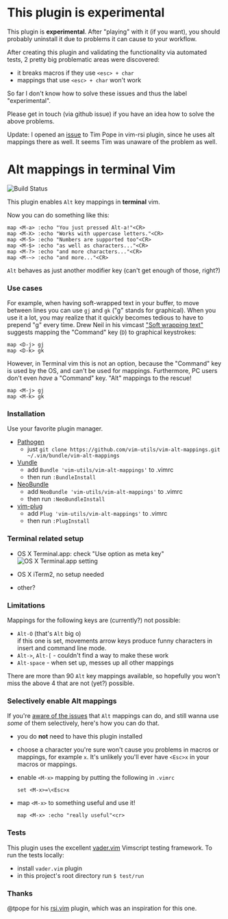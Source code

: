 # This plugin is experimental

This plugin is **experimental**. After "playing" with it (if you want), you
should probably uninstall it due to problems it can cause to your workflow.

After creating this plugin and validating the functionality via automated
tests, 2 pretty big problematic areas were discovered:

- it breaks macros if they use `<esc> + char`
- mappings that use `<esc> + char` won't work

So far I don't know how to solve these issues and thus the label "experimental".

Please get in touch (via github issue) if you have an idea how to solve the
above problems.

Update: I opened an [issue](https://github.com/tpope/vim-rsi/issues/13) to Tim
Pope in vim-rsi plugin, since he uses alt mappings there as well. It seems Tim
was unaware of the problem as well.

# Alt mappings in terminal Vim

![Build Status](https://travis-ci.org/bruno-/vim-alt-mappings.png?branch=master)

This plugin enables `Alt` key mappings in **terminal** vim.

Now you can do something like this:

    map <M-a> :echo "You just pressed Alt-a!"<CR>
    map <M-X> :echo "Works with uppercase letters."<CR>
    map <M-5> :echo "Numbers are supported too"<CR>
    map <M-$> :echo "as well as characters..."<CR>
    map <M-?> :echo "and more characters..."<CR>
    map <M-~> :echo "and more..."<CR>

`Alt` behaves as just another modifier key (can't get enough of those, right?)

### Use cases

For example, when having soft-wrapped text in your buffer, to move between
lines you can use `gj` and `gk` ("g" stands for graphical). When you use it
a lot, you may realize that it quickly becomes tedious to have to prepend "g"
every time. Drew Neil in his vimcast ["Soft wrapping text"][soft-wrapping]
suggests mapping the "Command" key (`D`) to graphical keystrokes:

```viml
map <D-j> gj
map <D-k> gk
```

However, in Terminal vim this is not an option, because the "Command" key is
used by the OS, and can't be used for mappings. Furthermore, PC users don't
even *have* a "Command" key. "Alt" mappings to the rescue!

```viml
map <M-j> gj
map <M-k> gk
```

### Installation

Use your favorite plugin manager.

- [Pathogen](https://github.com/tpope/vim-pathogen)
  - just `git clone https://github.com/vim-utils/vim-alt-mappings.git ~/.vim/bundle/vim-alt-mappings`
- [Vundle](https://github.com/gmarik/vundle)
  - add `Bundle 'vim-utils/vim-alt-mappings'` to .vimrc
  - then run `:BundleInstall`
- [NeoBundle](https://github.com/Shougo/neobundle.vim)
  - add `NeoBundle 'vim-utils/vim-alt-mappings'` to .vimrc
  - then run `:NeoBundleInstall`
- [vim-plug](https://github.com/junegunn/vim-plug)
  - add `Plug 'vim-utils/vim-alt-mappings'` to .vimrc
  - then run `:PlugInstall`

### Terminal related setup

- OS X Terminal.app: check "Use option as meta key"<br/>
  ![OS X Terminal.app setting](/osx_terminal.png)

- OS X iTerm2, no setup needed

- other?

### Limitations

Mappings for the following keys are (currently?) not possible:

- `Alt-O` (that's `Alt` big o)<br/>
if this one is set, movements arrow keys produce funny characters in insert and
command line mode.
- `Alt->`, `Alt-[` - couldn't find a way to make these work
- `Alt-space` - when set up, messes up all other mappings

There are more than 90 `Alt` key mappings available, so hopefully you won't
miss the above 4 that are not (yet?) possible.

### Selectively enable Alt mappings

If you're [aware of the issues](#this-plugin-is-experimental) that `Alt`
mappings can do, and still wanna use *some* of them selectively, here's how you
can do that.

- you do **not** need to have this plugin installed
- choose a character you're sure won't cause you problems in macros or
mappings, for example `x`. It's unlikely you'll ever have `<Esc>x` in your
macros or mappings.
- enable `<M-x>` mapping by putting the following in `.vimrc`

    `set <M-x>=\<Esc>x`

- map `<M-x>` to something useful and use it!

    `map <M-x> :echo "really useful"<cr>`

### Tests

This plugin uses the excellent [vader.vim](https://github.com/junegunn/vader.vim)
Vimscript testing framework.
To run the tests locally:

- install `vader.vim` plugin
- in this project's root directory run `$ test/run`

### Thanks

@tpope for his [rsi.vim](https://github.com/tpope/vim-rsi) plugin, which was an
inspiration for this one.

[soft-wrapping]: http://vimcasts.org/episodes/soft-wrapping-text
